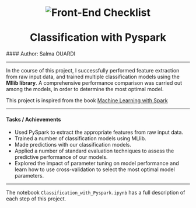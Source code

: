 <h1 align="center">
<br>
  <img src="https://miro.medium.com/proxy/1*MwZZjt-IlJU0TFaZxfBz1Q.jpeg" alt="Front-End Checklist" >
  <br>
    <br>
  Classification with Pyspark
  <br>
</h1>
#### Author: Salma OUARDI

----

In the course of this project, I successfully performed feature extraction from raw input data, and trained multiple classification models using the **Mllib library**. A comprehensive performance comparison was carried out among the models, in order to determine the most optimal model.

This project is inspired from the book [Machine Learning with Spark](https://k0d.cc/storage/books/Databases/Spark/Machine%20Learning%20with%20Spark.pdf)


----

#### Tasks / Achievements

* Used PySpark to extract the appropriate features from raw input data.
* Trained a number of classification models using MLlib.
* Made predictions with our classification models. 
* Applied a number of standard evaluation techniques to assess the predictive performance of our models.
* Explored the impact of parameter tuning on model performance and learn how to use cross-validation to select the most optimal model parameters.

---

The notebook `Classification_with_Pyspark.ipynb` has a full description of each step of this project.